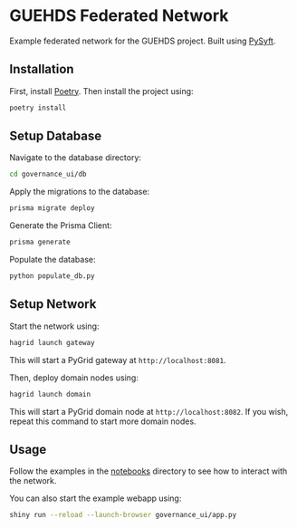 # GUEHDS Federated Network

Example federated network for the GUEHDS project. Built using [PySyft](https://github.com/OpenMined/PySyft).

## Installation

First, install [Poetry](https://python-poetry.org/). Then install the project using:

```bash
poetry install
```

## Setup Database

Navigate to the database directory:

```bash
cd governance_ui/db
```

Apply the migrations to the database:

```bash
prisma migrate deploy
```

Generate the Prisma Client:

```bash
prisma generate
```

Populate the database:

```bash
python populate_db.py
```

## Setup Network

Start the network using:

```bash
hagrid launch gateway
```

This will start a PyGrid gateway at `http://localhost:8081`.

Then, deploy domain nodes using:

```bash
hagrid launch domain
```

This will start a PyGrid domain node at `http://localhost:8082`. If you wish, repeat this command to start more domain nodes.

## Usage

Follow the examples in the [notebooks](./notebooks) directory to see how to interact with the network.

You can also start the example webapp using:

```bash
shiny run --reload --launch-browser governance_ui/app.py
```
